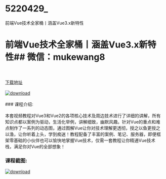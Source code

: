 # 5220429_
前端Vue技术全家桶丨涵盖Vue3.x新特性
# 前端Vue技术全家桶丨涵盖Vue3.x新特性## 微信：mukewang8
<br/></br>[下载地址](http://www.36tz.cn/article/5220429 "下载地址")
<br/></br>[![download](http://36tz.cn/muke_img/2021_07_1-33-300x159.png "下载地址")](http://www.36tz.cn/article/5220429 "下载地址")
<br/></br>### 课程介绍:<br/></br>本套视频教程对Vue3和Vue2的各项核心技术及周边技术进行了详细的讲解，所有知识点都以案例为驱动，生活化举例，讲解细致，幽默风趣。针对Vue的重点和难点制作了一系列的动态图，通过图解Vue让你对技术理解更透彻，授之以鱼更授之以渔，让你听着上头，学到痴迷！教程配备了丰富的案例、笔记、服务器，即便框架零基础的小伙伴也可以愉快地掌握Vue技术，仅需一套教程让你精通Vue技术栈，满足你对Vue的全部想象！

### 课程截图:
[![download](http://36tz.cn/muke_img/2021_07_2-32.png "下载地址")](http://www.36tz.cn/article/5220429 "下载地址")
